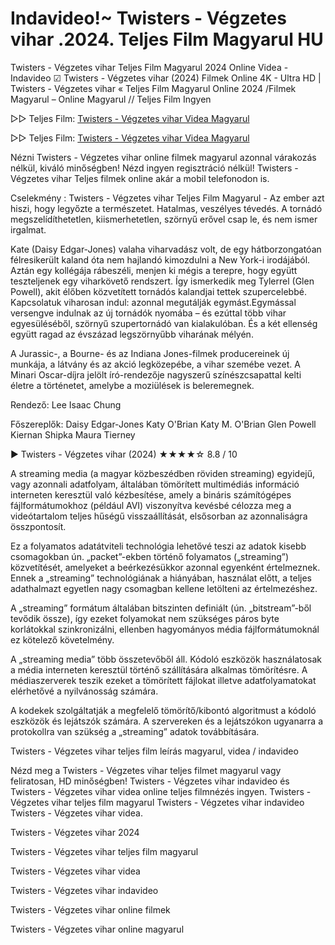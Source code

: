 # Indavideo!~ Twisters - Végzetes vihar .2024. Teljes Film Magyarul HU

Twisters - Végzetes vihar Teljes Film Magyarul 2024 Online Videa - Indavideo ☑ Twisters - Végzetes vihar (2024) Filmek Online 4K - Ultra HD | Twisters - Végzetes vihar « Teljes Film Magyarul Online 2024 /Filmek Magyarul – Online Magyarul // Teljes Film Ingyen

▷▷ Teljes Film: [Twisters - Végzetes vihar Videa Magyarul](https://filmhd.cloud/movie/718821/twisters-gitoo)

▷▷ Teljes Film: [Twisters - Végzetes vihar Videa Magyarul](https://filmhd.cloud/movie/718821/twisters-gitoo)


Nézni Twisters - Végzetes vihar online filmek magyarul azonnal várakozás nélkül, kiváló minőségben! Nézd ingyen regisztráció nélkül! Twisters - Végzetes vihar Teljes filmek online akár a mobil telefonodon is.

Cselekmény : Twisters - Végzetes vihar Teljes Film Magyarul - Az ember azt hiszi, hogy legyőzte a természetet. Hatalmas, veszélyes tévedés. A tornádó megszelídíthetetlen, kiismerhetetlen, szörnyű erővel csap le, és nem ismer irgalmat.

Kate (Daisy Edgar-Jones) valaha viharvadász volt, de egy hátborzongatóan félresikerült kaland óta nem hajlandó kimozdulni a New York-i irodájából. Aztán egy kollégája rábeszéli, menjen ki mégis a terepre, hogy együtt teszteljenek egy viharkövető rendszert. Így ismerkedik meg Tylerrel (Glen Powell), akit élőben közvetített tornádós kalandjai tettek szupercelebbé. Kapcsolatuk viharosan indul: azonnal megutálják egymást.Egymással versengve indulnak az új tornádók nyomába – és ezúttal több vihar egyesüléséből, szörnyű szupertornádó van kialakulóban. És a két ellenség együtt ragad az évszázad legszörnyűbb viharának mélyén.

A Jurassic-, a Bourne- és az Indiana Jones-filmek producereinek új munkája, a látvány és az akció legközepébe, a vihar szemébe vezet. A Minari Oscar-díjra jelölt író-rendezője nagyszerű színészcsapattal kelti életre a történetet, amelybe a moziülések is beleremegnek.

Rendező: Lee Isaac Chung

Főszereplők: Daisy Edgar-Jones Katy O'Brian Katy M. O'Brian Glen Powell Kiernan Shipka Maura Tierney

▶️ Twisters - Végzetes vihar (2024) ★★★★☆ 8.8 / 10

A streaming media (a magyar közbeszédben röviden streaming) egyidejű, vagy azonnali adatfolyam, általában tömörített multimédiás információ interneten keresztül való kézbesítése, amely a bináris számítógépes fájlformátumokhoz (például AVI) viszonyítva kevésbé célozza meg a videótartalom teljes hűségű visszaállítását, elsősorban az azonnaliságra összpontosít.

Ez a folyamatos adatátviteli technológia lehetővé teszi az adatok kisebb csomagokban ún. „packet”-ekben történő folyamatos („streaming”) közvetítését, amelyeket a beérkezésükkor azonnal egyenként értelmeznek. Ennek a „streaming” technológiának a hiányában, használat előtt, a teljes adathalmazt egyetlen nagy csomagban kellene letölteni az értelmezéshez.

A „streaming” formátum általában bitszinten definiált (ún. „bitstream”-ből tevődik össze), így ezeket folyamokat nem szükséges páros byte korlátokkal szinkronizálni, ellenben hagyományos média fájlformátumoknál ez kötelező követelmény.

A „streaming media” több összetevőből áll. Kódoló eszközök használatosak a média interneten keresztül történő szállítására alkalmas tömörítésre. A médiaszerverek teszik ezeket a tömörített fájlokat illetve adatfolyamatokat elérhetővé a nyilvánosság számára.

A kodekek szolgáltatják a megfelelő tömörítő/kibontó algoritmust a kódoló eszközök és lejátszók számára. A szervereken és a lejátszókon ugyanarra a protokollra van szükség a „streaming” adatok továbbítására.

Twisters - Végzetes vihar teljes film leírás magyarul, videa / indavideo

Nézd meg a Twisters - Végzetes vihar teljes filmet magyarul vagy feliratosan, HD minőségben! Twisters - Végzetes vihar indavideo és Twisters - Végzetes vihar videa online teljes filmnézés ingyen. Twisters - Végzetes vihar teljes film magyarul Twisters - Végzetes vihar indavideo Twisters - Végzetes vihar videa.

Twisters - Végzetes vihar 2024

Twisters - Végzetes vihar teljes film magyarul

Twisters - Végzetes vihar videa

Twisters - Végzetes vihar indavideo

Twisters - Végzetes vihar online filmek

Twisters - Végzetes vihar online magyarul
